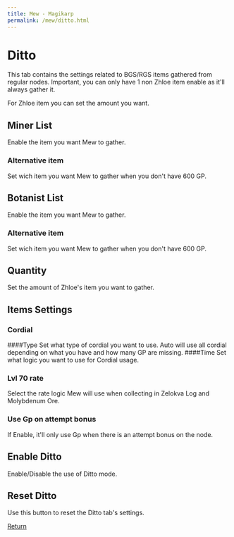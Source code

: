 ```yaml
---
title: Mew - Magikarp
permalink: /mew/ditto.html
---
```


# Ditto
This tab contains the settings related to BGS/RGS items gathered from regular nodes.
Important, you can only have 1 non Zhloe item enable as it'll always gather it.

For Zhloe item you can set the amount you want.

## Miner List
Enable the item you want Mew to gather.

### Alternative item
Set wich item you want Mew to gather when you don't have 600 GP.

## Botanist List
Enable the item you want Mew to gather.

### Alternative item
Set wich item you want Mew to gather when you don't have 600 GP.

## Quantity
Set the amount of Zhloe's item you want to gather.

## Items Settings
### Cordial 
####Type
Set what type of cordial you want to use. Auto will use all cordial depending on what you have and how many GP are missing.
####Time
Set what logic you want to use for Cordial usage.

### Lvl 70 rate
Select the rate logic Mew will use when collecting in Zelokva Log and Molybdenum Ore.

### Use Gp on attempt bonus
If Enable, it'll only use Gp when there is an attempt bonus on the node.

## Enable Ditto
Enable/Disable the use of Ditto mode.

## Reset Ditto
Use this button to reset the Ditto tab's settings.

[Return](/mew/mew.html)
